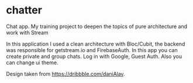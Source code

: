 # chatter 
Chat app.
My training project to deepen the topics of pure architecture and work with Stream

In this application I used a clean architecture with Bloc/Cubit, the backend was responsible for getstream.io and FirebaseAuth.
In this app you can create private and group chats.
Log in with Google, Guest Auth.
Also you can change ui theme.



Design  taken from https://dribbble.com/daniAlav.
